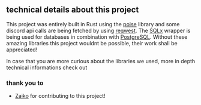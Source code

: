 ## technical details about this project

This project was entirely built in Rust using the [poise](https://github.com/serenity-rs/poise) library and some discord api calls are being fetched by using [reqwest](https://github.com/seanmonstar/reqwest). The [SQLx](https://github.com/launchbadge/sqlx) wrapper is being used for databases in combination with [PostgreSQL](https://www.postgresql.org/). Without these amazing libraries this project wouldnt be possible, their work shall be appreciated!

In case that you are more curious about the libraries we used, more in depth technical informations check out

### thank you to
- [Zaiko](https://github.com/Imo-Br)
for contributing to this project!